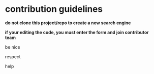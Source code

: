 <p><h1><b>contribution guidelines</b></h1></p>
<p><p><b>do not clone this project/repo to create a new search engine</b></p>
<p><b>if your editing the code, you must enter the form and join contributor team</b></p>
<p>be nice</p>
<p>respect</p>
<p>help</p>
</p>
